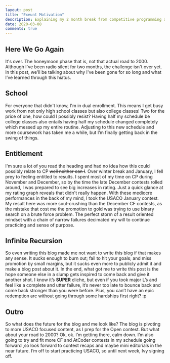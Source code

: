 ```yaml
---
layout: post
title: "Exeunt Motivation"
description: Explaining my 2 month break from competitive programming and how I was able to bounce back.
date: 2020-03-08
comments: true
---
```


## Here We Go Again
It's over. The honeymoon phase that is, not that actual road to 2000. Although I've been radio silent for two months, the challenge isn't over yet.
 In this post, we'll be talking about why I've been gone for so long and what I’ve learned through this hiatus.

## School
For everyone that didn't know, I'm in dual enrollment. This means I get busy work from not only high school classes but also college classes! 
Two for the price of one, how could I possibly resist? Having half my schedule be college classes also entails having half my schedule changed 
completely which messed up my entire routine. Adjusting to this new schedule and more coursework has taken me a while, but I’m finally getting back in the swing of things.

## Entitlement
I'm sure a lot of you read the heading and had no idea how this could possibly relate to CP
~~well neither can I~~. Over winter break and January, I fell prey to feeling entitled to results.
I spent most of my time on CP during November and December, so by the time the late December contests rolled around, I was prepared to see big increases in rating. Just a quick glance at my rating graph reveals that didn't really happen. With these mediocre performances in the back of my mind, I took the USACO January contest. My result here was more soul-crushing than the December CF contests, as the mistake that cost me the promotion to gold was trying to use binary search on a brute force problem. The perfect storm of a result oriented mindset with a chain of narrow failures decimated my will to continue practicing and sense of purpose.  

## Infinite Recursion
So even writing this blog made me not want to write this blog if that makes any sense. It sucks enough to burn out; fail to hit your goals; and miss promotion by small margins, but it sucks even more to publicly admit it and make a blog post about it. In the end, what got me to write this post is the hope someone else in a slump gets inspired to come back and give it another shot. I know it’s **SUPER** cliche, but even if you took major L’s and feel like a complete and utter failure, it’s never too late to bounce back and come back stronger than you were before. Plus, you can’t have an epic redemption arc without going through some hardships first right? :p

## Outro
So what does the future for the blog and me look like? The blog is pivoting to more USACO focused content, as I prep for the Open contest. But what about your road to 2000? Ok, ok. I’m getting there, calm down. I’m also going to try and fit more CF and AtCoder contests in my schedule going forward ,so look forward to contest recaps and maybe mini editorials in the near future. I’m off to start practicing USACO, so until next week, Ivy signing off.
